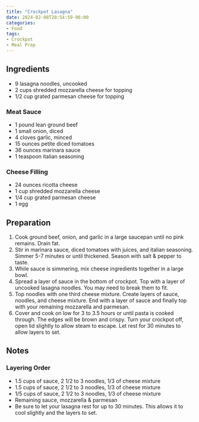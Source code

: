 ```yaml
---
title: "Crockpot Lasagna"
date: 2024-02-08T20:54:59-06:00
categories:
- Food
tags:
- Crockpot
- Meal Prep
---
```


## Ingredients
* 9 lasagna noodles, uncooked
* 2 cups shredded mozzarella cheese for topping
* 1/2 cup grated parmesan cheese for topping

### Meat Sauce
* 1 pound lean ground beef
* 1 small onion, diced
* 4 cloves garlic, minced
* 15 ounces petite diced tomatoes
* 36 ounces marinara sauce
* 1 teaspoon italian seasoning

### Cheese Filling
* 24 ounces ricotta cheese
* 1 cup shredded mozzarella cheese
* 1/4 cup grated parmesan cheese
* 1 egg

## Preparation
1. Cook ground beef, onion, and garlic in a large saucepan until no pink remains. Drain fat. 
2. Stir in marinara sauce, diced tomatoes with juices, and italian seasoning. Simmer 5-7 minutes or until thickened. Season with salt & pepper to taste. 
3. While sauce is simmering, mix cheese ingredients together in a large bowl. 
4. Spread a layer of sauce in the bottom of crockpot. Top with a layer of uncooked lasagna noodles. You may need to break them to fit. 
5. Top noodles with one third cheese mixture. Create layers of sauce, noodles, and cheese mixture. End with a layer of sauce and finally top with your remaining mozzarella and parmesan. 
6. Cover and cook on low for 3 to 3.5 hours or until pasta is cooked through. The edges will be brown and crispy. Turn your crockpot off, open lid slightly to allow steam to escape. Let rest for 30 minutes to allow layers to set. 

## Notes
### Layering Order
* 1.5 cups of sauce, 2 1/2 to 3 noodles, 1/3 of cheese mixture
* 1.5 cups of sauce, 2 1/2 to 3 noodles, 1/3 of cheese mixture
* 1/5 cups of sauce, 2 1/2 to 3 noodles, 1/3 of cheese mixture
* Remaining sauce, mozzarella & parmesan
* Be sure to let your lasagna rest for up to 30 minutes. This allows it to cool slightly and the layers to set. 
